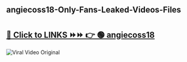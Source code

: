 
 ## angiecoss18-Only-Fans-Leaked-Videos-Files

# <h2><a href="https://mediaupload.pro?angiecoss18">🔗 Click to LINKS ⏩⏩ 👉 🟢 angiecoss18 </a></h2>

<a href="https://mediaupload.pro?angiecoss18" rel="nofollow" data-target="animated-image.originalLink"><img src="https://i.ibb.co.com/xMMVF88/686577567.gif" alt="Viral Video Original" style="max-width: 100%; display: inline-block;" data-target="animated-image.originalImage"></a>